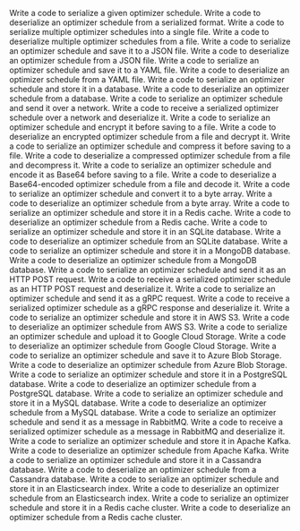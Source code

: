 Write a code to serialize a given optimizer schedule.
Write a code to deserialize an optimizer schedule from a serialized format.
Write a code to serialize multiple optimizer schedules into a single file.
Write a code to deserialize multiple optimizer schedules from a file.
Write a code to serialize an optimizer schedule and save it to a JSON file.
Write a code to deserialize an optimizer schedule from a JSON file.
Write a code to serialize an optimizer schedule and save it to a YAML file.
Write a code to deserialize an optimizer schedule from a YAML file.
Write a code to serialize an optimizer schedule and store it in a database.
Write a code to deserialize an optimizer schedule from a database.
Write a code to serialize an optimizer schedule and send it over a network.
Write a code to receive a serialized optimizer schedule over a network and deserialize it.
Write a code to serialize an optimizer schedule and encrypt it before saving to a file.
Write a code to deserialize an encrypted optimizer schedule from a file and decrypt it.
Write a code to serialize an optimizer schedule and compress it before saving to a file.
Write a code to deserialize a compressed optimizer schedule from a file and decompress it.
Write a code to serialize an optimizer schedule and encode it as Base64 before saving to a file.
Write a code to deserialize a Base64-encoded optimizer schedule from a file and decode it.
Write a code to serialize an optimizer schedule and convert it to a byte array.
Write a code to deserialize an optimizer schedule from a byte array.
Write a code to serialize an optimizer schedule and store it in a Redis cache.
Write a code to deserialize an optimizer schedule from a Redis cache.
Write a code to serialize an optimizer schedule and store it in an SQLite database.
Write a code to deserialize an optimizer schedule from an SQLite database.
Write a code to serialize an optimizer schedule and store it in a MongoDB database.
Write a code to deserialize an optimizer schedule from a MongoDB database.
Write a code to serialize an optimizer schedule and send it as an HTTP POST request.
Write a code to receive a serialized optimizer schedule as an HTTP POST request and deserialize it.
Write a code to serialize an optimizer schedule and send it as a gRPC request.
Write a code to receive a serialized optimizer schedule as a gRPC response and deserialize it.
Write a code to serialize an optimizer schedule and store it in AWS S3.
Write a code to deserialize an optimizer schedule from AWS S3.
Write a code to serialize an optimizer schedule and upload it to Google Cloud Storage.
Write a code to deserialize an optimizer schedule from Google Cloud Storage.
Write a code to serialize an optimizer schedule and save it to Azure Blob Storage.
Write a code to deserialize an optimizer schedule from Azure Blob Storage.
Write a code to serialize an optimizer schedule and store it in a PostgreSQL database.
Write a code to deserialize an optimizer schedule from a PostgreSQL database.
Write a code to serialize an optimizer schedule and store it in a MySQL database.
Write a code to deserialize an optimizer schedule from a MySQL database.
Write a code to serialize an optimizer schedule and send it as a message in RabbitMQ.
Write a code to receive a serialized optimizer schedule as a message in RabbitMQ and deserialize it.
Write a code to serialize an optimizer schedule and store it in Apache Kafka.
Write a code to deserialize an optimizer schedule from Apache Kafka.
Write a code to serialize an optimizer schedule and store it in a Cassandra database.
Write a code to deserialize an optimizer schedule from a Cassandra database.
Write a code to serialize an optimizer schedule and store it in an Elasticsearch index.
Write a code to deserialize an optimizer schedule from an Elasticsearch index.
Write a code to serialize an optimizer schedule and store it in a Redis cache cluster.
Write a code to deserialize an optimizer schedule from a Redis cache cluster.